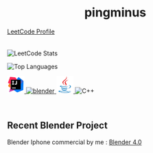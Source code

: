   <h1 align="center">pingminus</h1>

<p align="left">
</p>
<a href="https://leetcode.com/u/niklasximuenchen/">LeetCode Profile</a><br><br><br>
<img src="https://leetcard.jacoblin.cool/niklasximuenchen?theme=dark&font=Lexend&ext=heatmap" alt="LeetCode Stats">

<p align="left">

![Top Languages](https://github-readme-stats.vercel.app/api/top-langs/?username=pingminus&layout=compact)

<p align="left"> 
  <a href="https://www.jetbrains.com/idea/" target="_blank" rel="noreferrer"> 
    <img src="https://raw.githubusercontent.com/devicons/devicon/master/icons/intellij/intellij-original.svg" alt="intellij" width="40" height="40"/> 
  </a> 
  <a href="https://www.blender.org/" target="_blank" rel="noreferrer"> 
    <img src="https://download.blender.org/branding/community/blender_community_badge_white.svg" alt="blender" width="40" height="40"/> 
  </a> 
 <a href="https://www.java.com" target="_blank" rel="noreferrer">
  <img src="https://raw.githubusercontent.com/devicons/devicon/master/icons/java/java-original.svg" alt="java" width="40" height="40"/>
</a>
<img src="https://cdn.jsdelivr.net/npm/simple-icons@v8/icons/cplusplus.svg" alt="C++" width="40" height="40"/>
</a>

  
</a>


<br> <!-- This creates a line break -->

## Recent Blender Project

Blender Iphone commercial by me : [Blender 4.0 ](https://www.youtube.com/watch?v=ITAh89Abay0)
